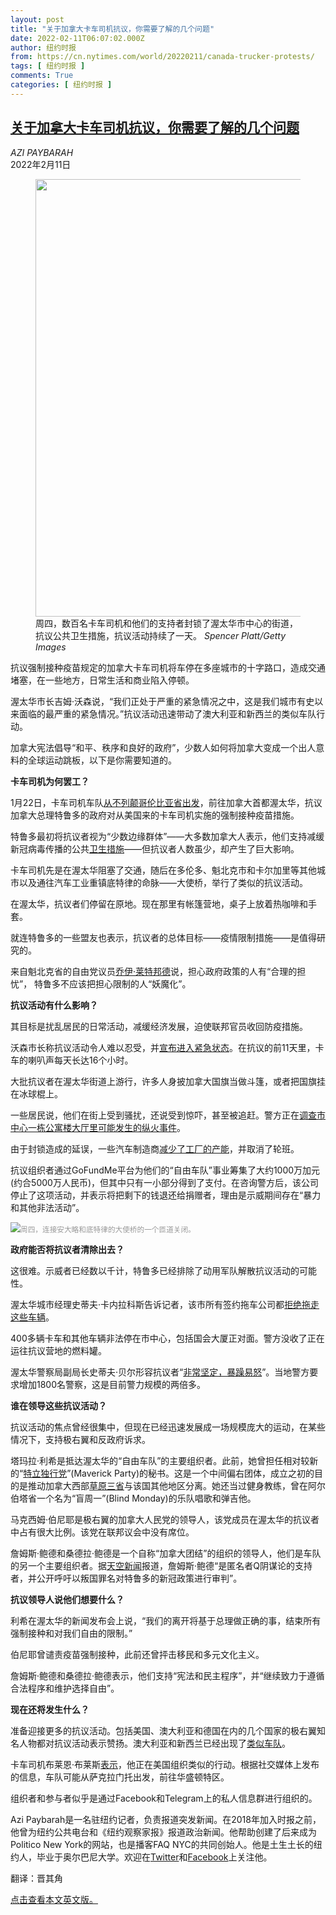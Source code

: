 ```yaml
---
layout: post
title: "关于加拿大卡车司机抗议，你需要了解的几个问题"
date: 2022-02-11T06:07:02.000Z
author: 纽约时报
from: https://cn.nytimes.com/world/20220211/canada-trucker-protests/
tags: [ 纽约时报 ]
comments: True
categories: [ 纽约时报 ]
---
```

<!--1644559622000-->
[关于加拿大卡车司机抗议，你需要了解的几个问题](https://cn.nytimes.com/world/20220211/canada-trucker-protests/)
------

<div>
<address>AZI PAYBARAH</address><time pudate="2022-02-11 01:54:03" datetime="2022-02-11 01:54:03">2022年2月11日</time><figure><img src="https://images.weserv.nl/?url=static01.nyt.com/images/2022/02/10/multimedia/10xp-canada-explainer-02/10xp-canada-explainer-02-master1050.jpg" width="1050" height="700"><figcaption>周四，数百名卡车司机和他们的支持者封锁了渥太华市中心的街道，抗议公共卫生措施，抗议活动持续了一天。 <cite>Spencer Platt/Getty Images</cite></figcaption></figure><section><p>抗议强制接种疫苗规定的加拿大卡车司机将车停在多座城市的十字路口，造成交通堵塞，在一些地方，日常生活和商业陷入停顿。</p><p>渥太华市长吉姆·沃森说，“我们正处于严重的紧急情况之中，这是我们城市有史以来面临的最严重的紧急情况。”抗议活动迅速带动了澳大利亚和新西兰的类似车队行动。</p><p>加拿大宪法倡导“和平、秩序和良好的政府”，少数人如何将加拿大变成一个出人意料的全球运动跳板，以下是你需要知道的。</p><p><b>卡车司机为何罢工？</b></p><p>1月22日，卡车司机车队<a href="https://www.nytimes.com/live/2022/02/08/world/canada-trucker-protest/ottawa-truck-driver-protest-timeline">从不列颠哥伦比亚省出发</a>，前往加拿大首都渥太华，抗议加拿大总理特鲁多的政府对从美国来的卡车司机实施的强制接种疫苗措施。</p><p>特鲁多最初将抗议者视为“少数边缘群体”——大多数加拿大人表示，他们支持减缓新冠病毒传播的公共<a rel="noopener noreferrer" target="_blank" href="https://angusreid.org/covid-firing-booster/">卫生</a><a rel="noopener noreferrer" target="_blank" href="https://nanos.co/wp-content/uploads/2021/08/2021-1938-CTV-July-Populated-Report-Vaccines-with-Tabs.pdf">措施</a>——但抗议者人数虽少，却产生了巨大影响。</p><p>卡车司机先是在渥太华阻塞了交通，随后在多伦多、魁北克市和卡尔加里等其他城市以及通往汽车工业重镇底特律的命脉——大使桥，举行了类似的抗议活动。</p><p>在渥太华，抗议者们停留在原地。现在那里有帐篷营地，桌子上放着热咖啡和手套。</p><p>就连特鲁多的一些盟友也表示，抗议者的总体目标——疫情限制措施——是值得研究的。</p><p>来自魁北克省的自由党议员<a rel="noopener noreferrer" target="_blank" href="https://www.ourcommons.ca/Members/en/joel-lightbound(88532)">乔伊·莱特邦德</a>说，担心政府政策的人有“合理的担忧”， 特鲁多不应该把担心限制的人“妖魔化”。</p><p><b>抗议活动有什么影响？</b></p><p>其目标是扰乱居民的日常活动，减缓经济发展，迫使联邦官员收回防疫措施。</p><p>沃森市长称抗议活动令人难以忍受，并<a href="https://www.nytimes.com/2022/02/06/world/americas/canada-trucker-protest-ottawa.html">宣布进入紧急状态</a>。在抗议的前11天里，卡车的喇叭声每天长达16个小时。</p><p>大批抗议者在渥太华街道上游行，许多人身披加拿大国旗当做斗篷，或者把国旗挂在冰球棍上。</p><p>一些居民说，他们在街上受到骚扰，还说受到惊吓，甚至被追赶。警方正在<a href="https://www.nytimes.com/live/2022/02/07/world/canada-trucker-protest#canadas-capital-enters-its-10th-day-of-occupation-by-truckers">调查市中心一栋公寓楼大厅里可能发生的纵火事件</a>。</p><p>由于封锁造成的延误，一些汽车制造商<a href="https://www.nytimes.com/live/2022/02/10/world/canada-trucker-protest">减少了工厂的产能</a>，并取消了轮班。</p><p>抗议组织者通过GoFundMe平台为他们的“自由车队”事业筹集了大约1000万加元(约合5000万人民币)，但其中只有一小部分得到了支付。在咨询警方后，该公司停止了这项活动，并表示将把剩下的钱退还给捐赠者，理由是示威期间存在“暴力和其他非法活动”。</p><p><img src="https://images.weserv.nl/?url=static01.nyt.com/images/2022/02/10/multimedia/10xp-canada-explainer-03/10xp-canada-explainer-03-master1050.jpg"><small style="color: #999;">周四，连接安大略和底特律的大使桥的一个匝道关闭。</small></p><p><b>政府能否将抗议者清除出去？</b></p><p>这很难。示威者已经数以千计，特鲁多已经排除了动用军队解散抗议活动的可能性。</p><p>渥太华城市经理史蒂夫·卡内拉科斯告诉记者，该市所有签约拖车公司都<a href="https://www.nytimes.com/live/2022/02/08/world/canada-trucker-protest/tow-truck-operators-are-turning-down-ottawas-calls-for-help">拒绝拖走这些车辆</a>。</p><p>400多辆卡车和其他车辆非法停在市中心，包括国会大厦正对面。警方没收了正在运往抗议营地的燃料罐。</p><p>渥太华警察局副局长史蒂夫·贝尔形容抗议者“<a href="https://www.nytimes.com/live/2022/02/08/world/canada-trucker-protest/police-face-new-obstacles-in-dismantling-protest-site">非常坚定，暴躁易怒</a>”。当地警方要求增加1800名警察，这是目前警力规模的两倍多。</p><p><b>谁在领导这些抗议活动？</b></p><p>抗议活动的焦点曾经很集中，但现在已经迅速发展成一场规模庞大的运动，在某些情况下，支持极右翼和反政府诉求。</p><p>塔玛拉·利希是抵达渥太华的“自由车队”的主要组织者。此前，她曾担任相对较新的“<a rel="noopener noreferrer" target="_blank" href="https://www.maverickparty.ca/">特立独行党</a>”(Maverick Party)的秘书。这是一个中间偏右团体，成立之初的目的是推动加拿大西部<a rel="noopener noreferrer" target="_blank" href="https://thecanadaguide.com/places/the-prairies/">草原三省</a>与该国其他地区分离。她还当过健身教练，曾在阿尔伯塔省一个名为“盲周一”(Blind Monday)的乐队唱歌和弹吉他。</p><p>马克西姆·伯尼耶是极右翼的加拿大人民党的领导人，该党成员在渥太华的抗议者中占有很大比例。该党在联邦议会中没有席位。</p><p>詹姆斯·鲍德和桑德拉·鲍德是一个自称“加拿大团结”的组织的领导人，他们是车队的另一个主要组织者。据<a rel="noopener noreferrer" target="_blank" href="https://news.sky.com/story/freedom-convoy-why-are-canadian-truckers-protesting-and-where-else-is-their-action-affecting-outside-ottawa-12537044">天空新闻</a>报道，詹姆斯·鲍德“是匿名者Q阴谋论的支持者，并公开呼吁以叛国罪名对特鲁多的新冠政策进行审判”。</p><p><b>抗议领导人说他们想要什么？</b></p><p>利希在渥太华的新闻发布会上说，“我们的离开将基于总理做正确的事，结束所有强制接种和对我们自由的限制。”</p><p>伯尼耶曾谴责疫苗强制接种，此前还曾抨击移民和多元文化主义。</p><p>詹姆斯·鲍德和桑德拉·鲍德表示，他们支持“宪法和民主程序”，并“继续致力于遵循合法程序和维护选择自由”。</p><p><b>现在还将发生什么？</b></p><p>准备迎接更多的抗议活动。包括美国、澳大利亚和德国在内的几个国家的极右翼知名人物都对抗议活动表示赞扬。澳大利亚和新西兰已经出现了<a href="https://www.nytimes.com/live/2022/02/07/world/canada-trucker-protest/protests-in-canada-inspire-copycat-convoys-in-australia-and-new-zealand">类似车队</a>。</p><p>卡车司机布莱恩·布莱斯<a href="https://www.nytimes.com/live/2022/02/09/world/canada-trucker-protest/plans-for-a-convoy-style-protest-in-the-us-gain-supporters-online">表示</a>，他正在美国组织类似的行动。根据社交媒体上发布的信息，车队可能从萨克拉门托出发，前往华盛顿特区。</p><p>组织者和参与者似乎是通过Facebook和Telegram上的私人信息群进行组织的。</p></section><footer><p>Azi Paybarah是一名驻纽约记者，负责报道突发新闻。在2018年加入时报之前，他曾为纽约公共电台和《纽约观察家报》报道政治新闻。他帮助创建了后来成为Politico New York的网站，也是播客FAQ NYC的共同创始人。他是土生土长的纽约人，毕业于奥尔巴尼大学。欢迎在<a rel="nofollow" target="_blank" href="https://twitter.com/Azi">Twitter</a>和<a rel="nofollow" target="_blank" href="https://www.facebook.com/azipaybarah">Facebook</a>上关注他。</p><p>翻译：晋其角</p><p><a rel="nofollow" target="_blank" href="https://www.nytimes.com/article/canada-trucker-protests.html">点击查看本文英文版。</a></p></footer>
</div>
